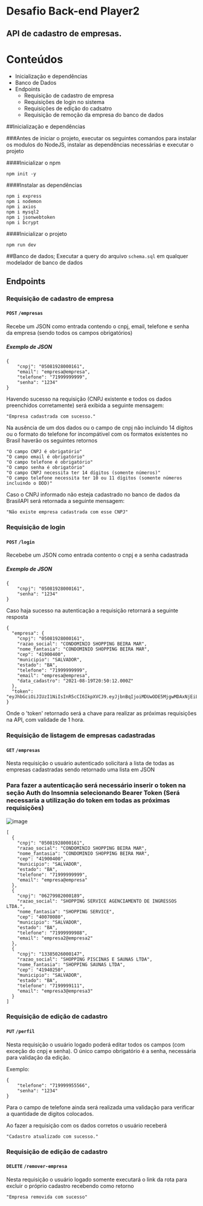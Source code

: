 # Desafio Back-end Player2

## API de cadastro de empresas.

# Conteúdos

-   Inicialização e dependências
-   Banco de Dados
-   Endpoints
    -   Requisição de cadastro de empresa
    -   Requisições de login no sistema
    -   Requisições de edição do cadsatro
    -   Requisição de remoção da empresa do banco de dados


##Inicialização e dependências

###Antes de iniciar o projeto, executar os seguintes comandos para instalar os modulos do NodeJS, instalar as dependências necessárias e executar o projeto

####Inicializar o npm

```JS
npm init -y
```

####Instalar as dependências
```JS
npm i express
npm i nodemon
npm i axios
npm i mysql2
npm i jsonwebtoken
npm i bcrypt 
```
####Inicializar o projeto

```JS
npm run dev
```


##Banco de dados;
Executar a query do arquivo `schema.sql` em qualquer modelador de banco de dados


## Endpoints

### Requisição de cadastro de empresa

#### `POST` `/empresas`

Recebe um JSON como entrada contendo o cnpj, email, telefone e senha da empresa (sendo todos os campos obrigatórios)

##### Exemplo de JSON

```JS
{
	"cnpj": "05081928000161",
	"email": "empresa@empresa",
	"telefone": "71999999999",
	"senha": "1234"
}
```
Havendo sucesso na requisição (CNPJ existente e todos os dados preenchidos corretamente) será exibida a seguinte mensagem:

```JS
"Empresa cadastrada com sucesso."
```

Na ausência de um dos dados ou o campo de cnpj não incluindo 14 dígitos ou o formato do telefone for incompátivel com os formatos existentes no Brasil haverão os seguintes retornos

```JS
"O campo CNPJ é obrigatório" 
"O campo email é obrigatório" 
"O campo telefone é obrigatório" 
"O campo senha é obrigatório" 
"O campo CNPJ necessita ter 14 dígitos (somente números)"
"O campo telefone necessita ter 10 ou 11 dígitos (somente números incluindo o DDD)"
```
Caso o CNPJ informado não esteja cadastrado no banco de dados da BrasilAPI será retornada a seguinte mensagem:

```JS
"Não existe empresa cadastrada com esse CNPJ"
```

### Requisição de login

#### `POST` `/login`

Recebebe um JSON como entrada contento o cnpj e a senha cadastrada
##### Exemplo de JSON

```JS
{
	"cnpj": "05081928000161",
	"senha": "1234"
}
```

Caso haja sucesso na autenticação a requisição retornará a seguinte resposta

```JS
{
  "empresa": {
    "cnpj": "05081928000161",
    "razao_social": "CONDOMINIO SHOPPING BEIRA MAR",
    "nome_fantasia": "CONDOMINIO SHOPPING BEIRA MAR",
    "cep": "41900400",
    "municipio": "SALVADOR",
    "estado": "BA",
    "telefone": "71999999999",
    "email": "empresa@empresa",
    "data_cadastro": "2021-08-19T20:50:12.000Z"
  },
  "token": "eyJhbGciOiJIUzI1NiIsInR5cCI6IkpXVCJ9.eyJjbnBqIjoiMDUwODE5MjgwMDAxNjEiLCJpYXQiOjE2Mjk0MTc5MTIsImV4cCI6MTYyOTQyMTUxMn0.5PSw3HFOEfaGqN_vmc0cBblYUwTSchIKFSO8BbiSpYs"
}
```
Onde o 'token' retornado será a chave para realizar as próximas requisições na API, com validade de 1 hora.

### Requisição de listagem de empresas cadastradas

#### `GET` `/empresas`

Nesta requisição o usuário autenticado solicitará a lista de todas as empresas cadastradas sendo retornado uma lista em JSON

### Para fazer a autenticação será necessário inserir o token na seção Auth do Insomnia selecionando Bearer Token (Será necessaria a utilização do token em todas as próximas requisições)
![image](https://user-images.githubusercontent.com/49756241/130161510-8031f384-89b2-4e95-b2f7-5853563920bc.png)


```JS
[
  {
    "cnpj": "05081928000161",
    "razao_social": "CONDOMINIO SHOPPING BEIRA MAR",
    "nome_fantasia": "CONDOMINIO SHOPPING BEIRA MAR",
    "cep": "41900400",
    "municipio": "SALVADOR",
    "estado": "BA",
    "telefone": "71999999999",
    "email": "empresa@empresa"
  },
  {
    "cnpj": "06279982000189",
    "razao_social": "SHOPPING SERVICE AGENCIAMENTO DE INGRESSOS LTDA.",
    "nome_fantasia": "SHOPPING SERVICE",
    "cep": "40070080",
    "municipio": "SALVADOR",
    "estado": "BA",
    "telefone": "71999999988",
    "email": "empresa2@empresa2"
  },
  {
    "cnpj": "13385026000147",
    "razao_social": "SHOPPING PISCINAS E SAUNAS LTDA",
    "nome_fantasia": "SHOPPING SAUNAS LTDA",
    "cep": "41940250",
    "municipio": "SALVADOR",
    "estado": "BA",
    "telefone": "7199999111",
    "email": "empresa3@empresa3"
  }
]
```
### Requisição de edição de cadastro

#### `PUT` `/perfil`

Nesta requisição o usuário logado poderá editar todos os campos (com exceção do cnpj e senha). O único campo obrigatório é a senha, necessária para validação da edição.

Exemplo:

```JS
{
	"telefone": "719999955566",
	"senha": "1234"
}
```
Para o campo de telefone ainda será realizada uma validação para verificar a quantidade de digitos colocados.

Ao fazer a requisição com os dados corretos o usuário receberá

```JS
"Cadastro atualizado com sucesso."
```

### Requisição de edição de cadastro

#### `DELETE` `/remover-empresa`

Nesta requisição o usuário logado somente executará o link da rota para excluir o próprio cadastro recebendo como retorno

```JS
"Empresa removida com sucesso"
```



